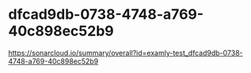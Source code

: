 # dfcad9db-0738-4748-a769-40c898ec52b9
https://sonarcloud.io/summary/overall?id=examly-test_dfcad9db-0738-4748-a769-40c898ec52b9
